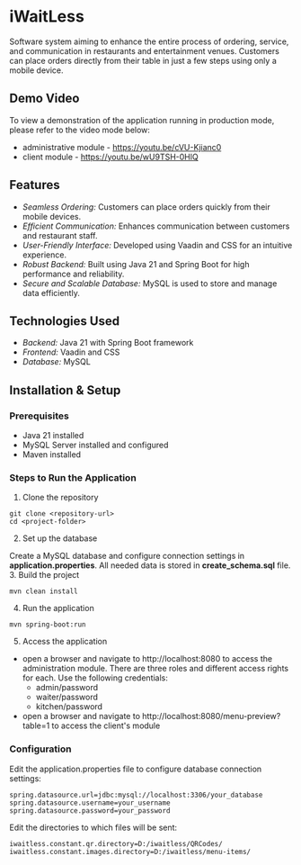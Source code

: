 # iWaitLess 

Software system aiming to enhance the entire process of ordering, service, and communication in restaurants and entertainment venues. Customers can place orders directly from their table in just a few steps using only a mobile device.

## Demo Video
To view a demonstration of the application running in production mode, please refer to the video mode below:
- administrative module - https://youtu.be/cVU-Kjianc0
- client module - https://youtu.be/wU9TSH-0HlQ

## Features

- *Seamless Ordering:* Customers can place orders quickly from their mobile devices.
- *Efficient Communication:* Enhances communication between customers and restaurant staff.
- *User-Friendly Interface:* Developed using Vaadin and CSS for an intuitive experience.
- *Robust Backend:* Built using Java 21 and Spring Boot for high performance and reliability.
- *Secure and Scalable Database:* MySQL is used to store and manage data efficiently.

## Technologies Used

- *Backend:* Java 21 with Spring Boot framework
- *Frontend:* Vaadin and CSS
- *Database:* MySQL

## Installation & Setup

### Prerequisites
- Java 21 installed
- MySQL Server installed and configured
- Maven installed

### Steps to Run the Application
1. Clone the repository
```
git clone <repository-url>
cd <project-folder>
```
2. Set up the database 

Create a MySQL database and configure connection settings in **application.properties**. All needed data is stored in **create_schema.sql** file.
3. Build the project
```
mvn clean install
```
4. Run the application
```
mvn spring-boot:run
```
5. Access the application
- open a browser and navigate to http://localhost:8080 to access the administration module. There are three roles and different access rights for each. Use the following credentials:
  - admin/password
  - waiter/password
  - kitchen/password
- open a browser and navigate to http://localhost:8080/menu-preview?table=1 to access the client's module

### Configuration

Edit the application.properties file to configure database connection settings:
```
spring.datasource.url=jdbc:mysql://localhost:3306/your_database
spring.datasource.username=your_username
spring.datasource.password=your_password
```

Edit the directories to which files will be sent:
```
iwaitless.constant.qr.directory=D:/iwaitless/QRCodes/
iwaitless.constant.images.directory=D:/iwaitless/menu-items/
```